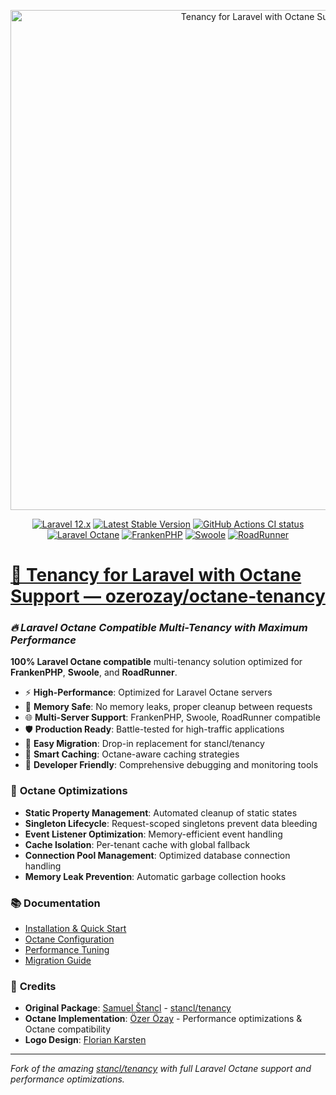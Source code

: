 <p align="center">
    <a href="https://github.com/ozerozay/octane-tenancy"><img width="800" src="/art/logo.png" alt="Tenancy for Laravel with Octane Support" /></a>
</p>

<p align="center">
    <a href="https://laravel.com"><img alt="Laravel 12.x" src="https://img.shields.io/badge/laravel-12.x-red.svg"></a>
    <a href="https://packagist.org/packages/ozerozay/octane-tenancy"><img alt="Latest Stable Version" src="https://poser.pugx.org/ozerozay/octane-tenancy/version"></a>
    <a href="https://github.com/ozerozay/octane-tenancy/actions"><img alt="GitHub Actions CI status" src="https://github.com/ozerozay/octane-tenancy/workflows/CI/badge.svg"></a>
    <a href="https://laravel.com/docs/octane"><img alt="Laravel Octane" src="https://img.shields.io/badge/Laravel-Octane-orange.svg"></a>
    <a href="#"><img alt="FrankenPHP" src="https://img.shields.io/badge/server-FrankenPHP-blue.svg"></a>
    <a href="#"><img alt="Swoole" src="https://img.shields.io/badge/server-Swoole-green.svg"></a>
    <a href="#"><img alt="RoadRunner" src="https://img.shields.io/badge/server-RoadRunner-purple.svg"></a>
</p>

<h1><a href="https://github.com/ozerozay/octane-tenancy">🚀 Tenancy for Laravel with Octane Support &mdash; ozerozay/octane-tenancy</a></h1>

### *🔥 Laravel Octane Compatible Multi-Tenancy with Maximum Performance*

**100% Laravel Octane compatible** multi-tenancy solution optimized for **FrankenPHP**, **Swoole**, and **RoadRunner**.

- ⚡ **High-Performance**: Optimized for Laravel Octane servers
- 🔄 **Memory Safe**: No memory leaks, proper cleanup between requests  
- 🌐 **Multi-Server Support**: FrankenPHP, Swoole, RoadRunner compatible
- 🛡️ **Production Ready**: Battle-tested for high-traffic applications
- 🚀 **Easy Migration**: Drop-in replacement for stancl/tenancy
- 💾 **Smart Caching**: Octane-aware caching strategies
- 🔧 **Developer Friendly**: Comprehensive debugging and monitoring tools

### 🎯 **Octane Optimizations**

- **Static Property Management**: Automated cleanup of static states
- **Singleton Lifecycle**: Request-scoped singletons prevent data bleeding  
- **Event Listener Optimization**: Memory-efficient event handling
- **Cache Isolation**: Per-tenant cache with global fallback
- **Connection Pool Management**: Optimized database connection handling
- **Memory Leak Prevention**: Automatic garbage collection hooks

### 📚 **Documentation**

- [Installation & Quick Start](https://github.com/ozerozay/octane-tenancy/wiki)
- [Octane Configuration](https://github.com/ozerozay/octane-tenancy/wiki/Octane-Setup) 
- [Performance Tuning](https://github.com/ozerozay/octane-tenancy/wiki/Performance)
- [Migration Guide](https://github.com/ozerozay/octane-tenancy/wiki/Migration)

### 🤝 **Credits**

- **Original Package**: [Samuel Štancl](https://twitter.com/samuelstancl) - [stancl/tenancy](https://github.com/stancl/tenancy)
- **Octane Implementation**: [Özer Özay](https://github.com/ozerozay) - Performance optimizations & Octane compatibility
- **Logo Design**: [Florian Karsten](https://floriankarsten.com/)

---
*Fork of the amazing [stancl/tenancy](https://github.com/stancl/tenancy) with full Laravel Octane support and performance optimizations.*
